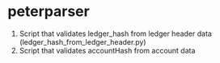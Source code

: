 # peterparser

1. Script that validates ledger_hash from ledger header data (ledger_hash_from_ledger_header.py)
2. Script that validates accountHash from account data


